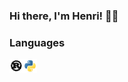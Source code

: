 ### Hi there, I'm Henri! 👋🏾


### Languages
<img align="left" alt="Rust-lang-logo" width="22px" style="background-color:white" src="https://raw.githubusercontent.com/devicons/devicon/master/icons/rust/rust-plain.svg" />
<img align="left" alt="Rust-lang-logo" width="22px" src="https://raw.githubusercontent.com/devicons/devicon/master/icons/python/python-original.svg" />



[twitter]: twitter.com/nehri_
[linkedin]: https://www.linkedin.com/in/henri-edouard-f-7a63ba9b/
